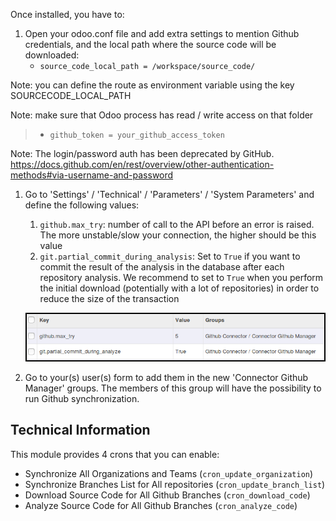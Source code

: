 Once installed, you have to:

1.  Open your odoo.conf file and add extra settings to mention Github
    credentials, and the local path where the source code will be
    downloaded:
    - `source_code_local_path = /workspace/source_code/`

Note: you can define the route as environment variable using the key
SOURCECODE_LOCAL_PATH

Note: make sure that Odoo process has read / write access on that folder

> - `github_token = your_github_access_token`

Note: The login/password auth has been deprecated by GitHub.
<https://docs.github.com/en/rest/overview/other-authentication-methods#via-username-and-password>

1.  Go to 'Settings' / 'Technical' / 'Parameters' / 'System Parameters'
    and define the following values:

    1.  `github.max_try`: number of call to the API before an error is
        raised. The more unstable/slow your connection, the higher
        should be this value
    2.  `git.partial_commit_during_analysis`: Set to `True` if you want
        to commit the result of the analysis in the database after each
        repository analysis. We recommend to set to `True` when you
        perform the initial download (potentially with a lot of
        repositories) in order to reduce the size of the transaction

    ![image](../static/description/github_settings.png)

2.  Go to your(s) user(s) form to add them in the new 'Connector Github
    Manager' groups. The members of this group will have the possibility
    to run Github synchronization.

## Technical Information

This module provides 4 crons that you can enable:

- Synchronize All Organizations and Teams (`cron_update_organization`)
- Synchronize Branches List for All repositories
  (`cron_update_branch_list`)
- Download Source Code for All Github Branches (`cron_download_code`)
- Analyze Source Code for All Github Branches (`cron_analyze_code`)
